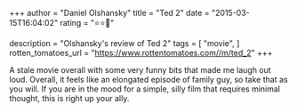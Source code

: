 +++
author = "Daniel Olshansky"
title = "Ted 2"
date = "2015-03-15T16:04:02"
rating = "⭐⭐🌟"

description = "Olshansky's review of Ted 2"
tags = [
    "movie",
]
rotten_tomatoes_url = "https://www.rottentomatoes.com//m/ted_2"
+++

A stale movie overall with some very funny bits that made me laugh out loud. Overall, it feels like an elongated episode of family guy, so take that as you will. If you are in the mood for a simple, silly film that requires minimal thought, this is right up your ally.
